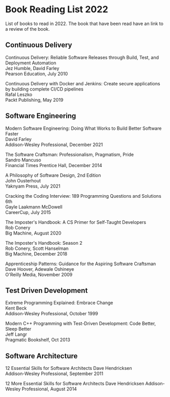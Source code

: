 # Book Reading List 2022

List of books to read in 2022. The book that have been read have an link to a review of the book.

## Continuous Delivery

Continuous Delivery: Reliable Software Releases through Build, Test, and Deployment Automation  
Jez Humble, David Farley  
Pearson Education, July 2010

Continuous Delivery with Docker and Jenkins: Create secure applications by building complete CI/CD pipelines  
Rafal Leszko  
Packt Publishing, May 2019

## Software Engineering

Modern Software Engineering: Doing What Works to Build Better Software Faster  
David Farley  
Addison-Wesley Professional, December 2021

The Software Craftsman: Professionalism, Pragmatism, Pride  
Sandro Mancuso  
Financial Times Prentice Hall, December 2014

A Philosophy of Software Design, 2nd Edition  
John Ousterhout  
Yaknyam Press, July 2021

Cracking the Coding Interview: 189 Programming Questions and Solutions 6th  
Gayle Laakmann McDowell  
CareerCup, July 2015

The Imposter's Handbook: A CS Primer for Self-Taught Developers  
Rob Conery  
Big Machine, August 2020

The Imposter's Handbook: Season 2  
Rob Conery, Scott Hanselman  
Big Machine, December 2018

Apprenticeship Patterns: Guidance for the Aspiring Software Craftsman  
Dave Hoover, Adewale Oshineye  
O'Reilly Media, November 2009

## Test Driven Development

Extreme Programming Explained: Embrace Change  
Kent Beck  
Addison-Wesley Professional, October 1999

Modern C++ Programming with Test-Driven Development: Code Better, Sleep Better  
Jeff Langr  
Pragmatic Bookshelf, Oct 2013

## Software Architecture

12 Essential Skills for Software Architects
Dave Hendricksen  
Addison-Wesley Professional, September 2011

12 More Essential Skills for Software Architects
Dave Hendricksen
Addison-Wesley Professional, August 2014
